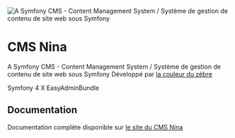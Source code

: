![A Symfony CMS - Content Management System / Système de gestion de contenu de site web sous Symfony](https://www.cms-nina.fr/uploads/Logos/logo_nina_github.png "A Symfony CMS - Content Management System / Système de gestion de contenu de site web sous Symfony")

# CMS Nina

A Symfony CMS - Content Management System / Système de gestion de contenu de site web sous Symfony
Développé par [la couleur du zèbre](https://www.lacouleurduzebre.com/)

Symfony 4 X EasyAdminBundle

## Documentation

Documentation complète disponible sur [le site du CMS Nina](https://www.cms-nina.fr/)
